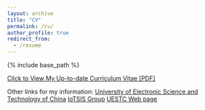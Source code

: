 ```yaml
---
layout: archive
title: "CV"
permalink: /cv/
author_profile: true
redirect_from:
  - /resume
---
```


{% include base_path %}

[Click to View My Up-to-date Curriculum Vitae [PDF]](../files/liangchang-cv.pdf)

Other links for my information: 
[University of Electronic Science and Technology of China](https://www.sice.uestc.edu.cn/info/1089/7596.htm)
[IoTSIS Group](https://www.sice.uestc.edu.cn/kxyj/kytd/wlwgcx/wlwznxpyxttd.htm)
[UESTC Web page](https://faculty.uestc.edu.cn/changliang/en/index.htm)
<!-- <embed src="../files/liangchang-cv.pdf" width="650" height="1800" type='application/pdf'> -->
